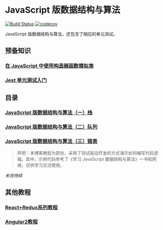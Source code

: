 # JavaScript 版数据结构与算法
[![Build Status](https://travis-ci.org/lewis617/javascript-datastructures-algorithms.svg?branch=master)](https://travis-ci.org/lewis617/javascript-datastructures-algorithms)
[![codecov](https://codecov.io/gh/lewis617/javascript-datastructures-algorithms/branch/master/graph/badge.svg)](https://codecov.io/gh/lewis617/javascript-datastructures-algorithms)

JavaScript 版数据结构与算法，还包含了相应的单元测试。

## 预备知识

### [在 JavaScript 中使用构造器函数模拟类](https://lewis617.github.io/2017/02/15/construcor-function-create-class/)

### [Jest 单元测试入门](https://lewis617.github.io/2017/02/15/start-jest/)

## 目录

### [JavaScript 版数据结构与算法（一）栈](https://lewis617.github.io/2017/02/15/stack/)
### [JavaScript 版数据结构与算法（二）队列](https://lewis617.github.io/2017/02/15/queue/)
### [JavaScript 版数据结构与算法（三）链表](https://lewis617.github.io/2017/02/15/linked-list/)

> 声明：本博客教程为原创，采用了测试驱动开发的方式演示如何编写代码逻辑。其中，示例代码参考了《学习 JavaScript 数据结构与算法》一书和网络，仅供学习交流使用。

*未完待续*

## 其他教程

### [React+Redux系列教程](https://github.com/lewis617/react-redux-tutorial)

### [Angular2教程](https://github.com/lewis617/angular2-tutorial)
